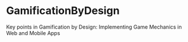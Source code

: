 # GamificationByDesign
Key points in Gamification by Design: Implementing Game Mechanics in Web and Mobile Apps
